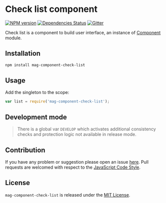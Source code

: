 Check list component
====================

[![NPM version](https://img.shields.io/npm/v/mag-component-check-list.svg?style=flat-square)](https://www.npmjs.com/package/mag-component-check-list)
[![Dependencies Status](https://img.shields.io/david/spasdk/component-check-list.svg?style=flat-square)](https://david-dm.org/spasdk/component-check-list)
[![Gitter](https://img.shields.io/badge/gitter-join%20chat-blue.svg?style=flat-square)](https://gitter.im/DarkPark/spasdk)


Check list is a component to build user interface, an instance of [Component](https://github.com/spasdk/component) module.


## Installation ##

```bash
npm install mag-component-check-list
```


## Usage ##

Add the singleton to the scope:

```js
var list = require('mag-component-check-list');
```


## Development mode ##

> There is a global var `DEVELOP` which activates additional consistency checks and protection logic not available in release mode.


## Contribution ##

If you have any problem or suggestion please open an issue [here](https://github.com/spasdk/component-check-list/issues).
Pull requests are welcomed with respect to the [JavaScript Code Style](https://github.com/DarkPark/jscs).


## License ##

`mag-component-check-list` is released under the [MIT License](license.md).
